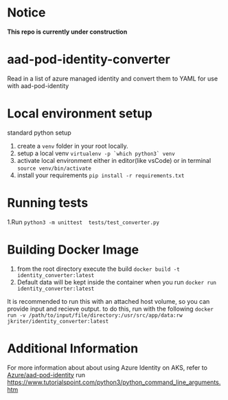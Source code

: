# Notice
**This repo is currently under construction**

# aad-pod-identity-converter
Read in a list of azure managed identity and convert them to YAML for use with aad-pod-identity

# Local environment setup
standard python setup
1. create a ```venv``` folder in your root locally.
2. setup a local venv ```virtualenv -p `which python3` venv```
3. activate local environment either in editor(like vsCode) or in terminal ```source venv/bin/activate```
4. install your requirements ```pip install -r requirements.txt```

# Running tests
1.Run ```python3 -m unittest  tests/test_converter.py```

# Building Docker Image
1. from the root directory execute the build ```docker build -t identity_converter:latest```
2. Default data will be kept inside the container when you run ```docker run identity_converter:latest```

It is recommended to run this with an attached host volume, so you can provide input and recieve output.
to do this, run with the following 
```docker run -v /path/to/input/file/directory:/usr/src/app/data:rw jkriter/identity_converter:latest```


# Additional Information
For more information about about using Azure Identity on AKS, refer to [Azure/aad-pod-identity](https://github.com/Azure/aad-pod-identity) run 
https://www.tutorialspoint.com/python3/python_command_line_arguments.htm
